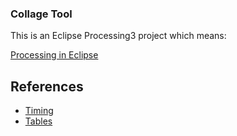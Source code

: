 ### Collage Tool

This is an Eclipse Processing3 project which means:

[Processing in Eclipse](https://processing.org/tutorials/eclipse/)

## References

* [Timing](https://processing.org/reference/millis_.html)
* [Tables](https://processing.org/reference/Table.html)